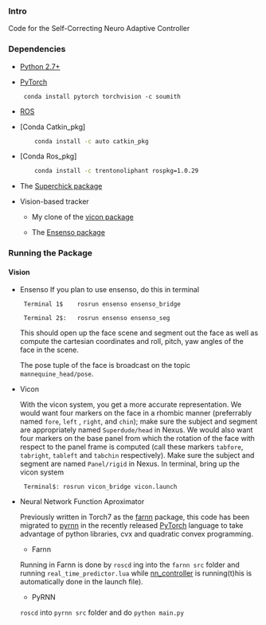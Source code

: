 ### Intro

Code for the Self-Correcting Neuro Adaptive Controller

### Dependencies
- [Python 2.7+]()

- [PyTorch](http://pytorch.org/)
	<pre><code> conda install pytorch torchvision -c soumith </code></pre>

- [ROS](http://wiki.ros.org/indigo/Installation/Ubuntu)

- [Conda Catkin_pkg]
	
	```bash
		conda install -c auto catkin_pkg
	```

- [Conda Ros_pkg]
	
	```bash
		conda install -c trentonoliphant rospkg=1.0.29
	```

- The [Superchick package](https://github.com/lakehanne/superchicko)

- Vision-based tracker
	- My clone of the [vicon package](https://github.com/lakehanne/superchicko/tree/indigo-devel/vicon)

	- The [Ensenso package](https://github.com/lakehanne/ensenso)

### Running the Package

#### Vision

-	Ensenso
	If you plan to use ensenso, do this in terminal

	
	<pre class="terminal"><code> Terminal 1$	rosrun ensenso ensenso_bridge </pre></code>
	<pre class="terminal"><code> Terminal 2$:	rosrun ensenso ensenso_seg </pre></code>
	

	This should open up the face scene and segment out the face as well as compute the cartesian coordinates and roll, pitch, yaw angles of the face in the scene.

	The pose tuple of the face is broadcast on the topic `mannequine_head/pose`.

- 	Vicon

	With the vicon system, you get a more accurate representation. We would want four markers on the face in a rhombic manner (preferrably named `fore`, `left` , `right`, and `chin`); make sure the subject and segment are appropriately named `Superdude/head` in Nexus. We would also want four markers on the base panel from which the rotation of the face with respect to the panel frame is computed (call these markers `tabfore`, `tabright`, `tableft` and `tabchin` respectively). Make sure the subject and segment are named `Panel/rigid` in Nexus. In terminal, bring up the vicon system

		
	<pre class="terminal"><code> Terminal$:	rosrun vicon_bridge vicon.launch</pre></code>
	

- 	Neural Network Function Aproximator


	Previously written in Torch7 as the [farnn](/farnn) package, this code has been migrated to [pyrnn](/pyrnn) in the recently released [PyTorch](pytorch) language to take advantage of python libraries, cvx and quadratic convex programming.

	- Farnn

	Running in Farnn is done by `roscd` ing into the `farnn src` folder and running `real_time_predictor.lua` while [nn_controller](/nn_controller) is running(t)his is automatically done in the launch file).

	- PyRNN

	`roscd` into `pyrnn src` folder and do `python main.py`


